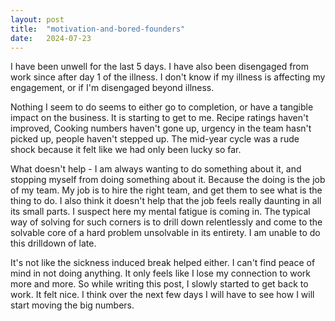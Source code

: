 ```yaml
---
layout: post
title:  "motivation-and-bored-founders"
date:   2024-07-23
---
```


I have been unwell for the last 5 days. I have also been disengaged from work since after day 1 of the illness. I don't know if my illness is affecting my engagement, or if I'm disengaged beyond illness. 

Nothing I seem to do seems to either go to completion, or have a tangible impact on the business. It is starting to get to me. Recipe ratings haven't improved, Cooking numbers haven't gone up, urgency in the team hasn't picked up, people haven't stepped up. The mid-year cycle was a rude shock because it felt like we had only been lucky so far. 

What doesn't help - I am always wanting to do something about it, and stopping myself from doing something about it. Because the doing is the job of my team. My job is to hire the right team, and get them to see what is the thing to do. I also think it doesn't help that the job feels really daunting in all its small parts. I suspect here my mental fatigue is coming in. The typical way of solving for such corners is to drill down relentlessly and come to the solvable core of a hard problem unsolvable in its entirety. I am unable to do this drilldown of late. 

It's not like the sickness induced break helped either. I can't find peace of mind in not doing anything. It only feels like I lose my connection to work more and more. So while writing this post, I slowly started to get back to work. It felt nice. I think over the next few days I will have to see how I will start moving the big numbers.  